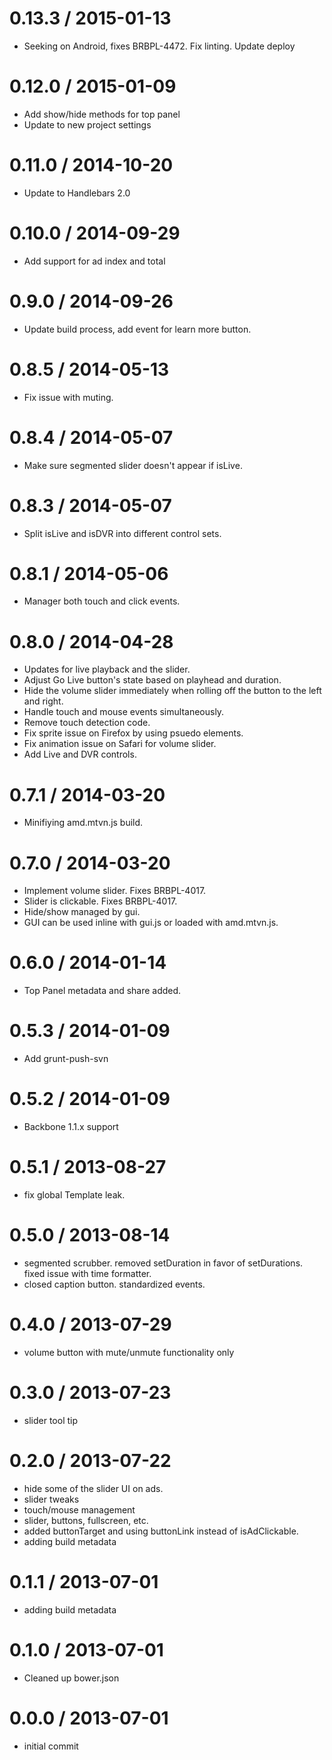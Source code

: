 
0.13.3 / 2015-01-13 
==================

 * Seeking on Android, fixes BRBPL-4472. Fix linting. Update deploy

0.12.0 / 2015-01-09 
==================

 * Add show/hide methods for top panel
 * Update to new project settings

0.11.0 / 2014-10-20 
==================

 * Update to Handlebars 2.0

0.10.0 / 2014-09-29 
==================

 * Add support for ad index and total

0.9.0 / 2014-09-26 
==================

 * Update build process, add event for learn more button.

0.8.5 / 2014-05-13 
==================

 * Fix issue with muting.

0.8.4 / 2014-05-07 
==================

 * Make sure segmented slider doesn't appear if isLive.

0.8.3 / 2014-05-07 
==================

 * Split isLive and isDVR into different control sets.

0.8.1 / 2014-05-06 
==================

 * Manager both touch and click events.

0.8.0 / 2014-04-28 
==================

 * Updates for live playback and the slider.
 * Adjust Go Live button's state based on playhead and duration.
 * Hide the volume slider immediately when rolling off the button to the left and right.
 * Handle touch and mouse events simultaneously. 
 * Remove touch detection code.
 * Fix sprite issue on Firefox by using psuedo elements.
 * Fix animation issue on Safari for volume slider.
 * Add Live and DVR controls.

0.7.1 / 2014-03-20 
==================

 * Minifiying amd.mtvn.js build.

0.7.0 / 2014-03-20 
==================

 * Implement volume slider. Fixes BRBPL-4017.
 * Slider is clickable. Fixes BRBPL-4017.
 * Hide/show managed by gui.
 * GUI can be used inline with gui.js or loaded with amd.mtvn.js. 

0.6.0 / 2014-01-14 
==================

 * Top Panel metadata and share added.

0.5.3 / 2014-01-09 
==================

 * Add grunt-push-svn

0.5.2 / 2014-01-09 
==================

 * Backbone 1.1.x support

0.5.1 / 2013-08-27 
==================

  * fix global Template leak.
 
0.5.0 / 2013-08-14 
==================

  * segmented scrubber. removed setDuration in favor of setDurations. fixed issue with time formatter.
  * closed caption button. standardized events. 
 
0.4.0 / 2013-07-29 
==================

  * volume button with mute/unmute functionality only

0.3.0 / 2013-07-23 
==================

  * slider tool tip

0.2.0 / 2013-07-22 
==================

  * hide some of the slider UI on ads.
  * slider tweaks
  * touch/mouse management
  * slider, buttons, fullscreen, etc.
  * added buttonTarget and using buttonLink instead of isAdClickable.
  * adding build metadata

0.1.1 / 2013-07-01 
==================

  * adding build metadata

0.1.0 / 2013-07-01 
==================

  * Cleaned up bower.json

0.0.0 / 2013-07-01 
==================

  * initial commit

